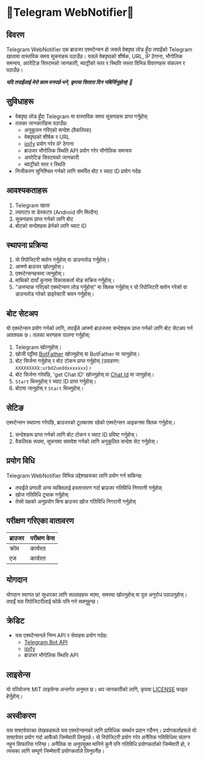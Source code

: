 # 🚀Telegram WebNotifier🚀

## विवरण
Telegram WebNotifier एक ब्राउजर एक्स्टेन्सन हो जसले वेबपृष्ठ लोड हुँदा तपाईंको Telegram खातामा वास्तविक समय सूचनाहरू पठाउँछ। यसले वेबपृष्ठको शीर्षक, URL, IP ठेगाना, भौगोलिक समन्वय, अपरेटिङ सिस्टमको जानकारी, ब्याट्रीको स्तर र स्थिति जस्ता विभिन्न विवरणहरू संकलन र पठाउँछ।

***यदि तपाईंलाई मेरो काम मनपर्छ भने, कृपया सितारा दिन नबिर्सिनुहोस्! 🌟***

## सुविधाहरू
- वेबपृष्ठ लोड हुँदा Telegram मा वास्तविक समय सूचनाहरू प्राप्त गर्नुहोस्
- तलका जानकारीहरू पठाउँछ:
  - अनुकूलन गरिएको सन्देश (वैकल्पिक)
  - वेबपृष्ठको शीर्षक र URL
  - [ipify](ipify.org) प्रयोग गरेर IP ठेगाना
  - ब्राउजर भौगोलिक स्थिति API प्रयोग गरेर भौगोलिक समन्वय
  - अपरेटिङ सिस्टमको जानकारी
  - ब्याट्रीको स्तर र स्थिति
- निजीकरण सुनिश्चित गर्नको लागि समर्पित बोट र च्याट ID प्रयोग गर्दछ

## आवश्यकताहरू
1. Telegram खाता
2. ल्यापटप वा डेस्कटप (Android सँग मिल्दैन)
3. सूचनाहरू प्राप्त गर्नको लागि बोट
4. बोटको सन्देशहरू हेर्नको लागि च्याट ID

## स्थापना प्रक्रिया
1. यो रिपोजिटरी क्लोन गर्नुहोस् वा डाउनलोड गर्नुहोस्।
2. आफ्नो ब्राउजर खोल्नुहोस्।
3. एक्स्टेन्सनहरूमा जानुहोस्।
4. माथिको दायाँ कुनामा विकासकर्ता मोड सक्रिय गर्नुहोस्।
5. "अनप्याक गरिएको एक्स्टेन्सन लोड गर्नुहोस्" मा क्लिक गर्नुहोस् र यो रिपोजिटरी क्लोन गरेको वा डाउनलोड गरेको डाइरेक्टरी चयन गर्नुहोस्।

## बोट सेटअप
यो एक्स्टेन्सन प्रयोग गर्नको लागि, तपाईंले आफ्नो ब्राउजरमा सन्देशहरू प्राप्त गर्नको लागि बोट सेटअप गर्न आवश्यक छ। तलका चरणहरू पालना गर्नुहोस्:
1. Telegram खोल्नुहोस्।
2. खोजी पट्टीमा [BotFather](https://t.me/botfather) खोज्नुहोस् वा BotFather मा जानुहोस्।
3. बोट सिर्जना गर्नुहोस् र बोट टोकन प्राप्त गर्नुहोस् (उदाहरण: `XXXXXXXXX:urbd2ueddxxxxxxx`)।
4. बोट सिर्जना गरेपछि, 'get Chat ID' खोज्नुहोस् वा [Chat Id](https://web.telegram.org/k/#@chatIDrobot) मा जानुहोस्।
5. `Start` थिच्नुहोस् र च्याट ID प्राप्त गर्नुहोस्।
6. बोटमा जानुहोस् र `Start` थिच्नुहोस्।

## सेटिङ
एक्स्टेन्सन स्थापना गरेपछि, ब्राउजरको टूलबारमा रहेको एक्स्टेन्सन आइकनमा क्लिक गर्नुहोस्।

1. सन्देशहरू प्राप्त गर्नको लागि बोट टोकन र च्याट ID प्रविष्ट गर्नुहोस्।
2. वैकल्पिक रूपमा, सूचनामा समावेश गर्नको लागि अनुकूलित सन्देश सेट गर्नुहोस्।

## प्रयोग विधि
Telegram WebNotifier विभिन्न उद्देश्यहरूका लागि प्रयोग गर्न सकिन्छ:

- तपाईंले प्रणाली अन्य व्यक्तिलाई हस्तान्तरण गर्दा ब्राउजर गतिविधि निगरानी गर्नुहोस्
- खोज गतिविधि ट्र्याक गर्नुहोस्
- तेस्रो पक्षको अनुप्रयोग बिना ब्राउजर खोज गतिविधि निगरानी गर्नुहोस्

## परीक्षण गरिएका वातावरण

| ब्राउजर | परीक्षण केस |
|---------|-------------|
| क्रोम    | कार्यरत    |
| एज      | कार्यरत    |

## योगदान
योगदान स्वागत छ! सुधारका लागि सल्लाहहरू भएमा, समस्या खोल्नुहोस् वा पुल अनुरोध पठाउनुहोस्। तपाइँ यस रिपोजिटरीलाई फोर्क पनि गर्न सक्नुहुन्छ।

## क्रेडिट
- यस एक्स्टेन्सनले निम्न API र सेवाहरू प्रयोग गर्दछ:
  - [Telegram Bot API](https://core.telegram.org/bots/api)
  - [ipify](https://www.ipify.org/)
  - ब्राउजर भौगोलिक स्थिति API
 <!-- - Chrome Extension APIs -->

## लाइसेन्स
यो परियोजना MIT लाइसेन्स अन्तर्गत अनुमत छ। थप जानकारीको लागि, कृपया [LICENSE](LICENSE) फाइल हेर्नुहोस्।

## अस्वीकरण
यस सफ्टवेयरका लेखकहरूले यस एक्स्टेन्सनको लागि प्राविधिक समर्थन प्रदान गर्दैनन्। प्रयोगकर्ताहरूले यो सफ्टवेयर प्रयोग गर्दा आफैंको जिम्मेवारी लिनुपर्छ। यो रिपोजिटरी प्रयोग गरेर अनैतिक गतिविधिमा संलग्न नहुन सिफारिस गरिन्छ। अनैतिक वा अनुपयुक्त मानिने कुनै पनि गतिविधि प्रयोगकर्ताको जिम्मेवारी हो, र त्यसका लागि सम्पूर्ण जिम्मेवारी प्रयोगकर्ताले लिनुपर्नेछ।
